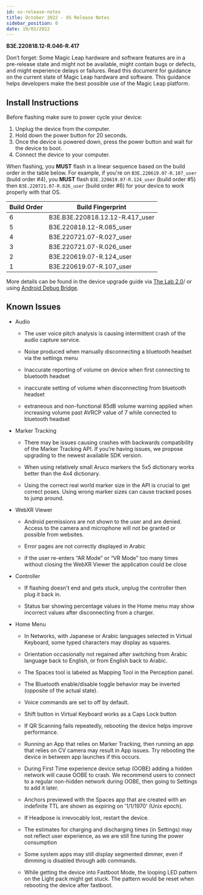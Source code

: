 ```yaml
---
id: os-release-notes
title: October 2022 - OS Release Notes
sidebar_position: 0
date: 10/03/2022
---
```


**B3E.220818.12-R.046-R.417**

Don’t forget: Some Magic Leap hardware and software features are in a pre-release state and might not be available, might contain bugs or defects, and might experience delays or failures. Read this document for guidance on the current state of Magic Leap hardware and software. This guidance helps developers make the best possible use of the Magic Leap platform.

## Install Instructions

Before flashing make sure to power cycle your device:

1. Unplug the device from the computer.
2. Hold down the power button for 20 seconds.
3. Once the device is powered down, press the power button and wait for the device to boot.
4. Connect the device to your computer.

When flashing, you **MUST** flash in a linear sequence based on the build order in the table below. For example, if you're on `B3E.220619.07-R.107_user` (build order #4), you **MUST** flash `B3E.220619.07-R.124_user` (build order #5) then `B3E.220721.07-R.026_user` (build order #6) for your device to work properly with that OS.

| Build Order | Build Fingerprint |
|---|---|
| 6 | B3E.B3E.220818.12.12-R.417_user |
| 5 | B3E.220818.12-R.085_user |
| 4 | B3E.220721.07-R.027_user |
| 3 | B3E.220721.07-R.026_user |
| 2 | B3E.220619.07-R.124_user |
| 1 | B3E.220619.07-R.107_user |

More details can be found in the device upgrade guide via [The Lab 2.0](/versioned_docs/version-02-Aug-2023/guides/developer-tools/ml-hub/ml-hub-os-installer.md)/ or using [Android Debug Bridge](/versioned_docs/version-02-Aug-2023/guides/device/updating-the-os/device-flashing-guide.md).

## Known Issues

- Audio

  - The user voice pitch analysis is causing intermittent crash of the audio capture service.

  - Noise produced when manually disconnecting a bluetooth headset via the settings menu

  - Inaccurate reporting of volume on device when first connecting to bluetooth headset

  - inaccurate setting of volume when disconnecting from bluetooth headset

  - extraneous and non-functional 85dB volume warning applied when increasing volume past AVRCP value of 7 while connected to bluetooth headset

- Marker Tracking

  - There may be issues causing crashes with backwards compatibility of the Marker Tracking API. If you’re having issues, we propose upgrading to the newest available SDK version.

  - When using relatively small Aruco markers the 5x5 dictionary works better than the 4x4 dictionary.

  - Using the correct real world marker size in the API is crucial to get correct poses. Using wrong marker sizes can cause tracked poses to jump around.

- WebXR Viewer

  - Android permissions are not shown to the user and are denied. Access to the camera and microphone will not be granted or possible from websites.

  - Error pages are not correctly displayed in Arabic

  - if the user re-enters “AR Mode” or “VR Mode” too many times without closing the WebXR Viewer the application could be close

- Controller

  - If flashing doesn't end and gets stuck, unplug the controller then plug it back in.

  - Status bar showing percentage values in the Home menu may show incorrect values after disconnecting from a charger.

- Home Menu

  - In Networks, with Japanese or Arabic languages selected in Virtual Keyboard, some typed characters may display as squares.

  - Orientation occasionally not regained after switching from Arabic language back to English, or from English back to Arabic.

  - The Spaces tool is labeled as Mapping Tool in the Perception panel.

  - The Bluetooth enable/disable toggle behavior may be inverted (opposite of the actual state).

  - Voice commands are set to off by default.

  - Shift button in Virtual Keyboard works as a Caps Lock button

  - If QR Scanning fails repeatedly, rebooting the device helps improve performance.

  - Running an App that relies on Marker Tracking, then running an app that relies on CV camera may result in App issues. Try rebooting the device in between app launches if this occurs.

  - During First Time experience device setup (OOBE) adding a hidden network will cause OOBE to crash. We recommend users to connect to a regular non-hidden network during OOBE, then going to Settings to add it later.

  - Anchors previewed with the Spaces app that are created with an indefinite TTL are shown as expiring on '1/1/1970' (Unix epoch).

  - If Headpose is irrevocably lost, restart the device.

  - The estimates for charging and discharging times (in Settings) may not reflect user experience, as we are still fine tuning the power consumption

  - Some system apps may still display segmented dimmer, even if dimming is disabled through adb commands.

  - While getting the device into Fastboot Mode, the looping LED pattern on the Light pack might get stuck. The pattern would be reset when rebooting the device after fastboot.


